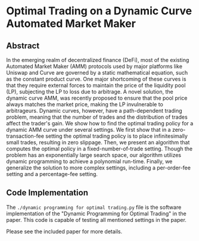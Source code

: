 # Optimal Trading on a Dynamic Curve Automated Market Maker
## Abstract
In the emerging realm of decentralized finance (DeFi), most of the existing Automated Market Maker (AMM) protocols used by major platforms like Uniswap and Curve are governed by a static mathematical equation, such as the constant product curve. One major shortcoming of these curves is that they require external forces to maintain the price of the liquidity pool (LP), subjecting the LP to loss due to arbitrage. A novel solution, the dynamic curve AMM, was recently proposed to ensure that the pool price always matches the market price, making the LP invulnerable to arbitrageurs. Dynamic curves, however, have a path-dependent trading problem, meaning that the number of trades and the distribution of trades affect the trader's gain. We show how to find the optimal trading policy for a dynamic AMM curve under several settings. We first show that in a zero-transaction-fee setting the optimal trading policy is to place infinitesimally small trades, resulting in zero slippage. Then, we present an algorithm that computes the optimal policy in a fixed-number-of-trade setting. Though the problem has an exponentially large search space, our algorithm utilizes dynamic programming to achieve a polynomial run-time. Finally, we generalize the solution to more complex settings, including a per-order-fee setting and a percentage-fee setting.
## Code Implementation
The `./dynamic programming for optimal trading.py` file is the software implementation of the "Dynamic Programming for Optimal Trading" in the paper. This code is capable of testing all mentioned settings in the paper.

Please see the included paper for more details.
